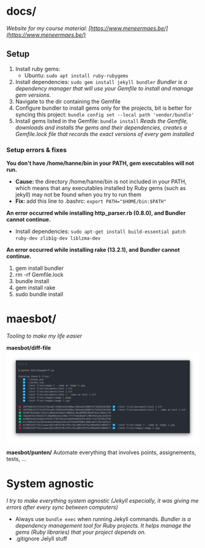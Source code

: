 # docs/
*Website for my course material: [https://www.meneermaes.be/](https://www.meneermaes.be/)*

## Setup
1. Install ruby gems:
    - Ubuntu: `sudo apt install ruby-rubygems`
2. Install dependencies: `sudo gem install jekyll bundler`
    *Bundler is a dependency manager that will use your Gemfile to install and manage gem versions.*
3. Navigate to the dir containing the Gemfile
4. Configure bundler to install gems only for the projects, bit is better for syncing this project: `bundle config set --local path 'vendor/bundle'`
5. Install gems listed in the Gemfile: `bundle install`
    *Reads the Gemfile, downloads and installs the gems and their dependencies, creates a Gemfile.lock file that records the exact versions of every gem installed*

### Setup errors & fixes

**You don't have /home/hanne/bin in your PATH, gem executables will not run.**
- **Cause:** the directory /home/hanne/bin is not included in your PATH, which means that any executables installed by Ruby gems (such as jekyll) may not be found when you try to run them
- **Fix:** add this line to .bashrc: `export PATH="$HOME/bin:$PATH"`

**An error occurred while installing http_parser.rb (0.8.0), and Bundler cannot continue.**
- Install dependencies: `sudo apt-get install build-essential patch ruby-dev zlib1g-dev liblzma-dev`

**An error occurred while installing rake (13.2.1), and Bundler cannot continue.**
1. gem install bundler
2. rm -rf Gemfile.lock
3. bundle install
4. gem install rake
5. sudo bundle install

# maesbot/
*Tooling to make my life easier*

**maesbot/diff-file**
![diff-fileTerminal output](readme/carbon.png)

**maesbot/punten/**
Automate everything that involves points, assignements, tests, ...

# System agnostic
*I try to make everything system agnostic (Jekyll especially, it was giving me errors after every sync between computers)*

- Always use `bundle exec` when running Jekyll commands.
    *Bundler is a dependency management tool for Ruby projects. It helps manage the gems (Ruby libraries) that your project depends on.*
- .gitignore Jelyll stuff
